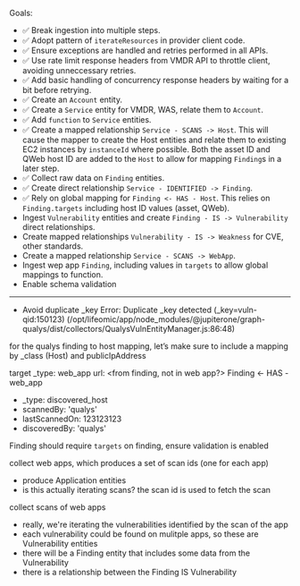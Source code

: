 Goals:

- ✅ Break ingestion into multiple steps.
- ✅ Adopt pattern of `iterateResources` in provider client code.
- ✅ Ensure exceptions are handled and retries performed in all APIs.
- ✅ Use rate limit response headers from VMDR API to throttle client, avoiding
  unneccessary retries.
- ✅ Add basic handling of concurrency response headers by waiting for a bit
  before retrying.
- ✅ Create an `Account` entity.
- ✅ Create a `Service` entity for VMDR, WAS, relate them to `Account`.
- ✅ Add `function` to `Service` entities.
- ✅ Create a mapped relationship `Service - SCANS -> Host`. This will cause the
  mapper to create the Host entities and relate them to existing EC2 instances
  by `instanceId` where possible. Both the asset ID and QWeb host ID are added
  to the `Host` to allow for mapping `Finding`s in a later step.
- ✅ Collect raw data on `Finding` entities.
- ✅ Create direct relationship `Service - IDENTIFIED -> Finding`.
- ✅ Rely on global mapping for `Finding <- HAS - Host`. This relies on
  `Finding.targets` including host ID values (asset, QWeb).
- Ingest `Vulnerability` entities and create `Finding - IS -> Vulnerability`
  direct relationships.
- Create mapped relationships `Vulnerability - IS -> Weakness` for CVE, other
  standards.
- Create a mapped relationship `Service - SCANS -> WebApp`.
- Ingest wep app `Finding`, including values in `targets` to allow global
  mappings to function.
- Enable schema validation

---

- Avoid duplicate \_key Error: Duplicate \_key detected (\_key=vuln-qid:150123)
  (/opt/lifeomic/app/node_modules/@jupiterone/graph-qualys/dist/collectors/QualysVulnEntityManager.js:86:48)

for the qualys finding to host mapping, let’s make sure to include a mapping by
\_class (Host) and publicIpAddress

target \_type: web_app url: <from finding, not in web app?> Finding <- HAS -
web_app

- \_type: discovered_host
- scannedBy: 'qualys'
- lastScannedOn: 123123123
- discoveredBy: 'qualys'

Finding should require `targets` on finding, ensure validation is enabled

collect web apps, which produces a set of scan ids (one for each app)

- produce Application entities
- is this actually iterating scans? the scan id is used to fetch the scan

collect scans of web apps

- really, we're iterating the vulnerabilities identified by the scan of the app
- each vulnerability could be found on mulitple apps, so these are Vulnerability
  entities
- there will be a Finding entity that includes some data from the Vulnerability
- there is a relationship between the Finding IS Vulnerability
